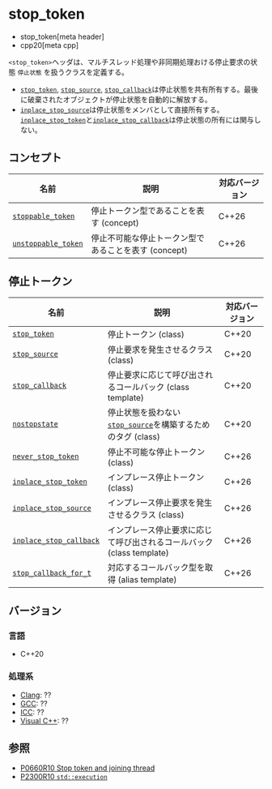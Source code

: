 # stop_token
* stop_token[meta header]
* cpp20[meta cpp]

`<stop_token>`ヘッダは、マルチスレッド処理や非同期処理おける停止要求の状態 `停止状態` を扱うクラスを定義する。

- [`stop_token`](stop_token/stop_token.md), [`stop_source`](stop_token/stop_source.md), [`stop_callback`](stop_token/stop_callback.md)は停止状態を共有所有する。最後に破棄されたオブジェクトが停止状態を自動的に解放する。
- [`inplace_stop_source`](stop_token/inplace_stop_source.md.nolink)は停止状態をメンバとして直接所有する。[`inplace_stop_token`](stop_token/inplace_stop_token.md.nolink)と[`inplace_stop_callback`](stop_token/inplace_stop_callback.md.nolink)は停止状態の所有には関与しない。

## コンセプト
| 名前 | 説明 | 対応バージョン |
|------|------|-------|
| [`stoppable_token`](stop_token/stoppable_token.md) | 停止トークン型であることを表す (concept) | C++26 |
| [`unstoppable_token`](stop_token/unstoppable_token.md) | 停止不可能な停止トークン型であることを表す (concept) | C++26 |

## 停止トークン
| 名前 | 説明 | 対応バージョン |
|------|------|-------|
| [`stop_token`](stop_token/stop_token.md)      | 停止トークン (class) | C++20 |
| [`stop_source`](stop_token/stop_source.md)    | 停止要求を発生させるクラス (class) | C++20 |
| [`stop_callback`](stop_token/stop_callback.md)| 停止要求に応じて呼び出されるコールバック (class template) | C++20 |
| [`nostopstate`](stop_token/nostopstate.md)    | 停止状態を扱わない[`stop_source`](stop_token/stop_source.md)を構築するためのタグ (class) | C++20 |
| [`never_stop_token`](stop_token/never_stop_token.md) | 停止不可能な停止トークン (class) | C++26 |
| [`inplace_stop_token`](stop_token/inplace_stop_token.md.nolink)       | インプレース停止トークン (class) | C++26 |
| [`inplace_stop_source`](stop_token/inplace_stop_source.md.nolink)     | インプレース停止要求を発生させるクラス (class) | C++26 |
| [`inplace_stop_callback`](stop_token/inplace_stop_callback.md.nolink) | インプレース停止要求に応じて呼び出されるコールバック (class template) | C++26 |
| [`stop_callback_for_t`](stop_token/stop_callback_for_t.md) | 対応するコールバック型を取得 (alias template) | C++26 |


## バージョン
### 言語
- C++20

### 処理系
- [Clang](/implementation.md#clang): ??
- [GCC](/implementation.md#gcc): ??
- [ICC](/implementation.md#icc): ??
- [Visual C++](/implementation.md#visual_cpp): ??

## 参照
- [P0660R10 Stop token and joining thread](http://www.open-std.org/jtc1/sc22/wg21/docs/papers/2019/p0660r10.pdf)
- [P2300R10 `std::execution`](https://www.open-std.org/jtc1/sc22/wg21/docs/papers/2024/p2300r10.html)
